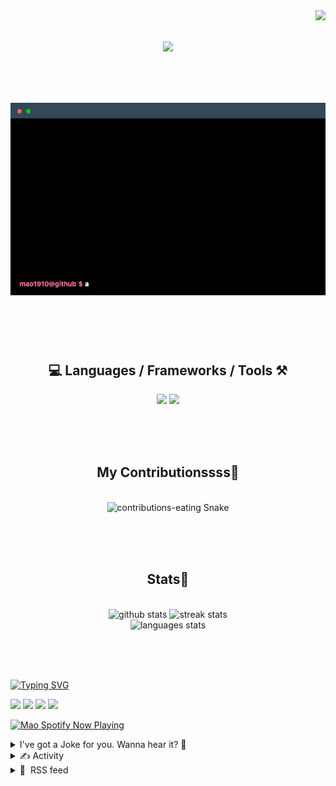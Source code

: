 <!-- VISITOR BADGE -->
<!-- https://github.com/hehuapei/visitor-badge -->

<img align="right" src="https://visitor-badge.laobi.icu/badge?page_id=mao1910.mao1910&left_color=%2379DAF9&right_color=%23FE6E96" />


<!-- TYPING SVG -->
<!-- https://github.com/DenverCoder1/readme-typing-svg -->

<h1 align="center">
    <img src="https://readme-typing-svg.herokuapp.com/?font=Righteous&size=35&center=true&vCenter=true&width=500&height=70&color=FE6E96&font=poppins&duration=5000&lines=Hi+There!+👋;+I'm+Mao!;" />
</h1>

<br/>

<!-- CODE/TERMINAL ABOUT ME -->
<h1 align="center">
<img src="./assets/terminal-5.gif" alt="Terminal" />
</h1>

<br/><br/><br/>


<!-- TECHNOLOGIES LOGOS -->
<!-- https://github.com/tandpfun/skill-icons -->

<h2 align="center">💻 Languages / Frameworks / Tools ⚒️</h2>
<div align="center">
    <img src="https://skillicons.dev/icons?i=javascript,typescript,angular,react,html,css,scss,bootstrap,cs,java,spring" />
    <img src="https://skillicons.dev/icons?i=flutter,firebase,supabase,mysql,git,github,gitlab,vscode,idea,maven,figma" />
</div>

<br/><br/><br/>


<!-- CONTRIBUTIONS SNAKE GAME -->
<!-- https://github.com/Platane/snk -->

<div align="center">
  <h2> My Contributionssss🐍 </h2>
  <br>
  <img alt="contributions-eating Snake" src="https://raw.githubusercontent.com/mao1910/mao1910/output/github-contribution-grid-snake.svg" />

  <!-- Four lines below suggested by Planate for Dark mode-->
  <picture>
  <source media="(prefers-color-scheme: dark)" srcset="github-snake-dark.svg" />
  <source media="(prefers-color-scheme: light)" srcset="github-snake.svg" />
  </picture>
  
  <br/><br/><br/>
</div>


<!-- GITHUB STATS -->
<!-- https://github.com/DenverCoder1/github-readme-streak-stats -->
<!-- https://github.com/anuraghazra/github-readme-stats -->
<!-- https://github-readme-stats-mao1910.vercel.app/ My own Vercel deployment-->

<h2 align="center"> Stats📝 </h2>
  <br>
<div align=center>
  <img width=429 src="https://github-readme-stats-mao1910.vercel.app/api?username=mao1910&count_private=true&show_icons=true&theme=dracula&rank_icon=github&hide=contribs&border_radius=10&border_color=79DAF9" alt="github stats"/>
  <img width=396 src="https://streak-stats.demolab.com/?user=mao1910&count_private=true&theme=dracula&currStreakNum=79DAF9&currStreakLabel=FE6E96&border_radius=10&border=79DAF9" alt="streak stats"/>
  <br/>
  <img src="https://github-readme-stats-mao1910.vercel.app/api/top-langs/?username=mao1910&layout=compact&theme=dracula&border_radius=10&size_weight=0.5&count_weight=0.5&border_color=79DAF9" alt="languages stats" />
</div>

<br/><br/><br/>


<!-- FOOTER -->
<!-- https://github.com/DenverCoder1/readme-typing-svg -->
<!-- https://readme-typing-svg.demolab.com/demo/ -->

<a href="https://git.io/typing-svg"><img src="https://readme-typing-svg.demolab.com?font=Poppins&pause=1000&color=FE6E96&width=535&lines=Thanks+for+dropping+by!;Feel+free+to+check+any+of+the+Socials+below+%F0%9F%91%87;Or+the+Joke+Of+The+Day+if+you're+down+for+a+giggle+%F0%9F%98%9D;Hope+to+see+you+again+%F0%9F%91%8A;Uh%3F+You're+still+here%3F;Well...+I'm+running+out+of+things+to+say...;Tell+you+what%2C+due+to+your+effort+and+perseverance%2C;I+shall+present+you+with+a+short+poem%3A;%22To+code%2C+or+not+to+code%2C+that+is+the+question%3A;Whether+'tis+nobler+in+the+IDE+to+debug;The+errors+and+issues+of+outrageous+software%2C;Or+to+take+up+the+keyboard+against+a+sea+of+bugs;And+by+coding%2C+end+them.%22;by+William+Shakespeare%2C+probably.+;Pretty+sure+that's+Hamlet's.;Alrighty%2C+this+has+been+fun.;But+I'll+restart+the+loop+now...+see+ya+soon!" alt="Typing SVG" /></a>


<!--  SOCIAL NETWORKS -->
<!-- https://github.com/alexandresanlim/Badges4-README.md-Profile -->

  <div> 
    <a href="https://www.linkedin.com/" target="_blank"><img src="https://img.shields.io/badge/-LinkedIn-%230077B5?style=for-the-badge&logo=linkedin&logoColor=white" target="_blank"></a> <!-- ADD LINKEDIN PROFILE -->
    <a href = "https://www.google.com"><img src="https://img.shields.io/badge/Portfolio-4285F4?style=for-the-badge&logo=Google-chrome&logoColor=white" target="_blank"></a> <!-- ADD PORTFOLIO WEBSITE -->
    <a href="https://discord.gg" target="_blank"><img src="https://img.shields.io/badge/Discord-7289DA?style=for-the-badge&logo=discord&logoColor=white" target="_blank"></a> <!-- ADD DISCORD -->
    <a href = "mao1910dev@gmail.com"><img src="https://img.shields.io/badge/Gmail-D14836?style=for-the-badge&logo=gmail&logoColor=white" target="_blank"></a>
  </div>


<!-- SPOTIFY PLAYING-->
<!-- https://github.com/novatorem/novatorem -->
<!-- https://spotify-now-playing-novatorem-git-main-mao1910.vercel.app/ My own Vercel deployment-->

[<img width=438px src="https://spotify-now-playing-git-main-mao1910.vercel.app//api/spotify/?border_color=FE6E96" alt="Mao Spotify Now Playing" />](https://open.spotify.com/user/31542et242zglhf42ydrtqgvuvde)


<!-- JOKE OF THE DAY -->
<!-- https://github.com/ABSphreak/readme-jokes -->
<!-- https://readme-jokes-git-master-mao1910.vercel.app/ My own Vercel deployment-->

<details>
<summary>I've got a Joke for you. Wanna hear it? 🙈</summary>

<br/>

 <tr>
 <td style="padding-top:4px"><img src = "https://readme-jokes-git-master-mao1910.vercel.app/api?&theme=dracula"></td>
 </tr>

</details>


<!-- ACTIVITY -->
<!-- https://github.com/jamesgeorge007/github-activity-readme -->


<details>
<summary>✍️ Activity</summary>

<br/>
<!-- START_SECTION:activity -->
<!--END_SECTION:activity-->

</details>


<!-- RSS FEED -->
<!-- https://github.com/gautamkrishnar/blog-post-workflow -->


<details>
<summary>📕 &nbsp;RSS feed</summary>

<br/>

<!-- BLOG-POST-LIST:START -->
 #### - [Dependency Injection for Games — Appendix: Injection Container](https://dev.to/filippoceffa/dependency-injection-for-games-appendix-injection-container-5ebd) 
 <details><summary>Article</summary> <p>In the main <a href="https://dev.to/filippoceffa/dependency-injection-for-games-4dhb">Dependency Injection for Games</a> article, we explained how <strong>Dependency Injection</strong> helps you organize your <strong>game</strong> or <strong>game engine</strong> architecture, but we did not address one inconvenient issue that affects it.</p>

<p>In large applications, Dependency Injection requires the user to write and maintain a lot of tedious and time-consuming <strong>boilerplate code</strong>.</p>

<p>The goal of this appendix is to demonstrate how this burden can be relieved by using a <strong>Dependency Injection Container</strong> library.</p>

<p>We will start by defining the problem, and providing a theoretical solution. Finally, we will show how a Container solves the problem in practice.</p>

<h2>
  
  
  Practical problem
</h2>

<p>When examining the <code>main()</code> function in our dummy game application, we see that Dependency Injection burdens the user with two tedious tasks:</p>

<ol>
<li><p>Construct systems in an appropriate order;</p></li>
<li><p>Manually pass dependencies to their dependent systems.<br>
</p></li>
</ol>

<div class="highlight js-code-highlight">
<pre class="highlight cpp"><code><span class="kt">int</span> <span class="nf">main</span><span class="p">()</span>
<span class="p">{</span>
    <span class="n">State</span> <span class="n">state</span><span class="p">{};</span>
    <span class="c1">// 1: User must construct Physics before Simulation</span>
    <span class="n">Physics</span> <span class="n">physics</span><span class="p">{};</span> 
    <span class="n">Simulation</span> <span class="n">simulation</span> <span class="p">{</span><span class="n">state</span><span class="p">,</span> <span class="n">physics</span><span class="p">};</span>
    <span class="n">OpenGL</span> <span class="n">openGL</span><span class="p">{};</span>
    <span class="n">Rendering</span> <span class="n">rendering</span><span class="p">{</span><span class="n">state</span><span class="p">,</span> <span class="n">openGL</span><span class="p">};</span>
    <span class="c1">// 2: User must manually pass simulation and rendering to Loop</span>
    <span class="n">Loop</span> <span class="n">loop</span><span class="p">{</span><span class="n">simulation</span><span class="p">,</span> <span class="n">rendering</span><span class="p">};</span> 
<span class="p">}</span>
</code></pre>

</div>



<p>This is a negligible problem in our simple example, but the cost to write and modify this boilerplate code grows significantly in an application with hundreds of systems. Is there a better way than to do this work by hand?</p>

<h2>
  
  
  Theoretical solution
</h2>

<p>From a theoretical point of view, our problem is very clear — we are working with a <strong>directed acyclic graph</strong>, where nodes represent systems, and edges represent dependencies:</p>

<p><a href="https://res.cloudinary.com/practicaldev/image/fetch/s--I8LgMMnd--/c_limit%2Cf_auto%2Cfl_progressive%2Cq_auto%2Cw_800/https://dev-to-uploads.s3.amazonaws.com/uploads/articles/mwxfhckqd6n5ey4k2d69.jpg" class="article-body-image-wrapper"><img src="https://res.cloudinary.com/practicaldev/image/fetch/s--I8LgMMnd--/c_limit%2Cf_auto%2Cfl_progressive%2Cq_auto%2Cw_800/https://dev-to-uploads.s3.amazonaws.com/uploads/articles/mwxfhckqd6n5ey4k2d69.jpg" alt="Image description" width="800" height="267"></a></p>

<p>This graph contains all the information to automate the two manual tasks:</p>

<ol>
<li><p>Systems construction order is determined by a depth-first traversal.</p></li>
<li><p>Passing dependencies only requires knowing the edges of the graph.</p></li>
</ol>

<p>How can we take advantage of this knowledge in our implementation?</p>

<h2>
  
  
  Dependency Injection Container
</h2>

<p>The <strong>Container</strong> is the software that implements our theoretical solution. Let’s take an overview at how it works:</p>

<ul>
<li><p>The user provides the list of services (the nodes) to the Container.</p></li>
<li><p>The Container infers the dependencies (the edges) by looking at the parameters of the system constructors.</p></li>
<li><p>The Container constructs and destructs systems in the correct order.</p></li>
<li><p>The Container passes dependencies to the dependent systems.</p></li>
</ul>

<p>What follows is a possible API for a <strong>Container library</strong>, written in <strong>C++</strong>. Please, be aware that the API refers to systems as “<strong>components</strong>”, a more common term in the context of Dependency Injection:<br>
</p>

<div class="highlight js-code-highlight">
<pre class="highlight cpp"><code><span class="kt">int</span> <span class="nf">main</span><span class="p">()</span>
<span class="p">{</span>
    <span class="c1">// We register components with the ComponentSet helper class.</span>
    <span class="c1">// No construction happens here, and systems can be added in any order.</span>
    <span class="n">ComponentSet</span> <span class="n">components</span><span class="p">;</span> 
    <span class="n">components</span><span class="p">.</span><span class="n">add</span><span class="o">&lt;</span><span class="n">Loop</span><span class="o">&gt;</span><span class="p">();</span>
    <span class="n">components</span><span class="p">.</span><span class="n">add</span><span class="o">&lt;</span><span class="n">Physics</span><span class="o">&gt;</span><span class="p">();</span>       
    <span class="n">components</span><span class="p">.</span><span class="n">add</span><span class="o">&lt;</span><span class="n">Rendering</span><span class="o">&gt;</span><span class="p">();</span>
    <span class="n">components</span><span class="p">.</span><span class="n">add</span><span class="o">&lt;</span><span class="n">Simulation</span><span class="o">&gt;</span><span class="p">();</span>
    <span class="n">components</span><span class="p">.</span><span class="n">add</span><span class="o">&lt;</span><span class="n">OpenGL</span><span class="o">&gt;</span><span class="p">();</span>
    <span class="n">components</span><span class="p">.</span><span class="n">add</span><span class="o">&lt;</span><span class="n">State</span><span class="o">&gt;</span><span class="p">();</span>

    <span class="c1">// Systems are constructed in correct order in Container constructor</span>
    <span class="n">Container</span> <span class="n">container</span><span class="p">{</span><span class="n">components</span><span class="p">};</span> 

<span class="p">}</span> <span class="c1">// Systems are destructed in reverse order in Container destructor</span>
</code></pre>

</div>



<p>The Container can also support <a href="https://dev.to/filippoceffa/dependency-injection-for-games-appendix-dependency-inversion-3coc"><strong>Dependency Inversion</strong></a>, we only need to specify which system implements an interface:<br>
</p>

<div class="highlight js-code-highlight">
<pre class="highlight cpp"><code><span class="c1">// Rendering depends on IGraphics</span>
<span class="n">components</span><span class="p">.</span><span class="n">add</span><span class="o">&lt;</span><span class="n">Rendering</span><span class="o">&gt;</span><span class="p">();</span> 

<span class="c1">// OpenGL implements IGraphics</span>
<span class="n">components</span><span class="p">.</span><span class="n">add</span><span class="o">&lt;</span><span class="n">OpenGL</span><span class="o">&gt;</span><span class="p">().</span><span class="n">implements</span><span class="o">&lt;</span><span class="n">IGraphics</span><span class="o">&gt;</span><span class="p">();</span> 
</code></pre>

</div>



<p>Integrating a Container in your application is <strong>non-invasive</strong>— the only file that depends on the Container is <code>main.cpp</code>.</p>

<h2>
  
  
  Conclusions
</h2>

<p>A Container is a great tool to reduce Dependency Injection boilerplate code. However, there are some drawbacks:</p>

<ul>
<li><p>It is an additional dependency to maintain in your project.</p></li>
<li><p>An invalid graph is detected at runtime instead of compile time.</p></li>
</ul>

<p>In the end, whether to use a Container or not is up to you — it is perfectly possible to adopt Dependency Injection without using one.</p>

<p>You will need to evaluate how much time you waste writing and modifying boilerplate code, and decide if using a Container is worth the tradeoff.</p>

<h2>
  
  
  Next steps
</h2>

<ul>
<li><p>If you wish to check out the <strong>implementation</strong> of the dummy game application using a Container, or are curious about the theory and implementation of a <strong>C++ Container library</strong>, please refer to the accompanying <a href="https://github.com/Ceffa93/dependency_injection_for_games"><strong>GitHub repository</strong></a>.</p></li>
<li><p>If you haven’t yet, read the appendix on <a href="https://dev.to/filippoceffa/dependency-injection-for-games-appendix-dependency-inversion-3coc"><strong>Dependency Inversion</strong></a>.</p></li>
</ul>

 </details> 
 <hr /> 

 #### - [Dependency Injection for Games — Appendix: Dependency Inversion](https://dev.to/filippoceffa/dependency-injection-for-games-appendix-dependency-inversion-3coc) 
 <details><summary>Article</summary> <p>In the main <a href="https://dev.to/filippoceffa/dependency-injection-for-games-4dhb">Dependency Injection for Games</a> article, we used a dummy game application as an example to explain how <strong>Dependency Injection</strong> can help you organize your <strong>game</strong> or <strong>game engine</strong> architecture.</p>

<p>For the sake of simplicity, the example intentionally omitted a technique commonly adopted in real-world applications: <strong>Dependency Inversion</strong>.</p>

<p>The goal of this appendix is to expand our problem to include Dependency Inversion, and prove that Dependency Injection remains the ideal solution.</p>

<p>We will start by introducing Dependency Inversion through a <strong>practical example</strong>, by modifying our dummy game application to make use of it.</p>

<h2>
  
  
  Problem (re)definition
</h2>

<p>First, let’s recap the dependency graph of our dummy game application:</p>

<p><a href="https://res.cloudinary.com/practicaldev/image/fetch/s--7uE5jjZD--/c_limit%2Cf_auto%2Cfl_progressive%2Cq_auto%2Cw_800/https://dev-to-uploads.s3.amazonaws.com/uploads/articles/zht9t50o6clxldhvhq1u.jpg" class="article-body-image-wrapper"><img src="https://res.cloudinary.com/practicaldev/image/fetch/s--7uE5jjZD--/c_limit%2Cf_auto%2Cfl_progressive%2Cq_auto%2Cw_800/https://dev-to-uploads.s3.amazonaws.com/uploads/articles/zht9t50o6clxldhvhq1u.jpg" alt="Image description" width="800" height="267"></a></p>

<p>Rendering uses the <code>OpenGL</code> graphics API, but as the requirements of our project grow, we may want <code>Rendering</code> to work with multiple graphics APIs. The following scenarios are common:</p>

<ul>
<li><p>We wish <code>Rendering</code> to support both <code>Vulkan</code> and <code>OpenGL</code>, and select the appropriate API at runtime, based on a command-line argument.</p></li>
<li><p>We wish to test <code>Rendering</code> using a <code>Mock</code> graphics API, in order to make test results independent of graphics API details.</p></li>
</ul>

<p>We can provide this flexibility by making <code>Rendering</code> depend on the <code>IGraphics</code> interface, and make <code>OpenGL</code>, <code>Vulkan</code> and <code>Mock</code> implement it:</p>

<p><a href="https://res.cloudinary.com/practicaldev/image/fetch/s--S8LLL0n8--/c_limit%2Cf_auto%2Cfl_progressive%2Cq_auto%2Cw_800/https://dev-to-uploads.s3.amazonaws.com/uploads/articles/w106jnfrfzsx118hbguh.jpg" class="article-body-image-wrapper"><img src="https://res.cloudinary.com/practicaldev/image/fetch/s--S8LLL0n8--/c_limit%2Cf_auto%2Cfl_progressive%2Cq_auto%2Cw_800/https://dev-to-uploads.s3.amazonaws.com/uploads/articles/w106jnfrfzsx118hbguh.jpg" alt="Image description" width="800" height="267"></a></p>

<p>This solution follows the <strong>Dependency Inversion</strong> principle, which states that systems should depend on interfaces instead of implementations:</p>

<p><a href="https://res.cloudinary.com/practicaldev/image/fetch/s--Rdf1NuHC--/c_limit%2Cf_auto%2Cfl_progressive%2Cq_auto%2Cw_800/https://dev-to-uploads.s3.amazonaws.com/uploads/articles/r22oq2o1jkbw28u6b19p.jpg" class="article-body-image-wrapper"><img src="https://res.cloudinary.com/practicaldev/image/fetch/s--Rdf1NuHC--/c_limit%2Cf_auto%2Cfl_progressive%2Cq_auto%2Cw_800/https://dev-to-uploads.s3.amazonaws.com/uploads/articles/r22oq2o1jkbw28u6b19p.jpg" alt="Image description" width="800" height="267"></a></p>

<p>The introduction of Dependency Inversion slightly changes the nature of our problem — we are not dealing anymore with a dependency graph of systems, but with a <strong>dependency graph of systems and interfaces</strong>.</p>

<p>In the next section we will see how Dependency Injection comfortably supports these new requirements, and remains the ideal solution to organize your game architecture.</p>

<h2>
  
  
  Problem solution
</h2>

<p>Dependency Inversion shields a system from the implementation details of its dependencies, including their <strong>constructors</strong>.</p>

<p>Consequently, when adopting Dependency Inversion, a system cannot be responsible for creating its own dependencies. They must be created somewhere else, and shared with the system through their interface.</p>

<p>An application that adopts <strong>Dependency Injection</strong> creates all systems in <code>main()</code>, and forwards them to their dependent systems. This provides the perfect framework to support Dependency Inversion:<br>
</p>

<div class="highlight js-code-highlight">
<pre class="highlight cpp"><code><span class="kt">int</span> <span class="nf">main</span><span class="p">()</span>
<span class="p">{</span>
    <span class="n">OpenGL</span> <span class="n">openGL</span><span class="p">{};</span>             <span class="c1">// dependency created outside system</span>
    <span class="n">Rendering</span> <span class="n">rendering</span><span class="p">{</span><span class="n">openGL</span><span class="p">};</span> <span class="c1">// dependency passed to system</span>
<span class="p">}</span>
</code></pre>

</div>



<p>The only step necessary to adopt Dependency Inversion is to change a system’s dependency from a concrete implementation to an interface:<br>
</p>

<div class="highlight js-code-highlight">
<pre class="highlight cpp"><code><span class="k">class</span> <span class="nc">OpenGL</span> <span class="o">:</span> <span class="n">IGraphics</span> <span class="p">{...};</span>

<span class="n">Rendering</span><span class="o">::</span><span class="n">Rendering</span><span class="p">(</span><span class="n">OpenGL</span><span class="o">&amp;</span><span class="p">){}</span>    <span class="c1">// Injection, but not Inversion</span>
<span class="n">Rendering</span><span class="o">::</span><span class="n">Rendering</span><span class="p">(</span><span class="n">IGraphics</span><span class="o">&amp;</span><span class="p">){}</span> <span class="c1">// Injection and Inversion</span>
</code></pre>

</div>



<h2>
  
  
  Conclusions
</h2>

<p>Dependency Injection can effortlessly support Dependency Inversion.</p>

<p>Dependency Inversion is a powerful tool in your toolbox — it has <strong>benefits</strong> in modularity and testability, and it has <strong>drawbacks</strong> in complexity and performance. Like every tool, it should be used when appropriate.</p>

<p>Dependency Injection grants you full control in deciding if and where to adopt Dependency Inversion, allowing you to design your game or game engine architecture in complete flexibility.</p>

<h2>
  
  
  Next steps
</h2>

<ul>
<li><p>Check out the accompanying <a href="https://github.com/Ceffa93/dependency_injection_for_games"><strong>GitHub repository</strong></a>, which contains an <strong>implementation</strong> of the dummy game application.</p></li>
<li><p>If you haven’t yet, read the appendix on <a href="https://dev.to/filippoceffa/dependency-injection-for-games-appendix-injection-container-5ebd"><strong>Injection Container</strong></a>.</p></li>
</ul>

 </details> 
 <hr /> 

 #### - [Dependency Injection for Games](https://dev.to/filippoceffa/dependency-injection-for-games-4dhb) 
 <details><summary>Article</summary> <p>Whether you are a <strong>game programmer</strong> or a <strong>game engine developer</strong>, a well-organized architecture is crucial to keep your project maintainable, readable, and safe— especially if you work with a team on a large codebase.</p>

<p>This article aims to present the concept of <strong>Dependency Injection</strong>, and to show how it can help you to easily structure your <strong>game architecture</strong> in a robust and flexible way, without any performance overhead.</p>

<p>Using a dummy game application as a <strong>practical example</strong>, we will start by defining the problem we intend to solve. We will try different strategies, and demonstrate how Dependency Injection emerges as the ideal solution.</p>

<p>We will use <strong>C++</strong>, the go-to language for high-performance applications, but the ideas discussed are universal, and applicable in other languages.</p>

<p>The code presented in this article is available on <a href="https://github.com/Ceffa93/dependency_injection_for_games"><strong>GitHub</strong></a>.</p>

<h2>
  
  
  Problem Definition
</h2>

<p>Games are complex applications, consisting of multiple unique systems, such as Rendering or Physics. In a typical game application, systems are initialized on startup, they interact with each other for the lifetime of the application, and are destroyed when the application terminates.</p>

<p>Some systems are specific to the game being developed, while others are more general, and are typically wrapped into a <strong>game engine</strong>:</p>

<p><a href="https://res.cloudinary.com/practicaldev/image/fetch/s--1liPNz6N--/c_limit%2Cf_auto%2Cfl_progressive%2Cq_auto%2Cw_800/https://dev-to-uploads.s3.amazonaws.com/uploads/articles/69oeromapt1g1yj72j9a.jpg" class="article-body-image-wrapper"><img src="https://res.cloudinary.com/practicaldev/image/fetch/s--1liPNz6N--/c_limit%2Cf_auto%2Cfl_progressive%2Cq_auto%2Cw_800/https://dev-to-uploads.s3.amazonaws.com/uploads/articles/69oeromapt1g1yj72j9a.jpg" alt="Image description" width="800" height="171"></a></p>

<p>In our discussion we will not consider this separation, and refer to any system in the application as a <strong>game system</strong>.</p>

<p>Let’s now introduce the example that will accompany us for the rest of this article — a dummy 2D game application where two red circles bounce around the screen. Our game consists of just a handful of systems:</p>

<p><a href="https://res.cloudinary.com/practicaldev/image/fetch/s--m954nEyH--/c_limit%2Cf_auto%2Cfl_progressive%2Cq_auto%2Cw_800/https://dev-to-uploads.s3.amazonaws.com/uploads/articles/fjc5gds55wsdo6q55dpt.jpg" class="article-body-image-wrapper"><img src="https://res.cloudinary.com/practicaldev/image/fetch/s--m954nEyH--/c_limit%2Cf_auto%2Cfl_progressive%2Cq_auto%2Cw_800/https://dev-to-uploads.s3.amazonaws.com/uploads/articles/fjc5gds55wsdo6q55dpt.jpg" alt="Image description" width="800" height="76"></a></p>

<ul>
<li><p><code>State</code> holds the state of the game: the circle positions and velocities.</p></li>
<li><p><code>Simulation</code> moves circles in the <code>update()</code> method, modifying <code>State</code>.</p></li>
<li><p><code>Physics</code> is used by <code>Simulation</code> in <code>update()</code> to resolve circle collisions.</p></li>
<li><p><code>Rendering</code> reads <code>State</code>, and draws circles on screen with <code>render()</code>.</p></li>
<li><p><code>OpenGL</code> wraps the OpenGL API, required by <code>Rendering</code> to <code>render()</code>.</p></li>
<li><p><code>Loop</code> runs the game loop, which calls <code>update()</code> and then <code>render()</code>.</p></li>
</ul>

<p>Let’s identify the <strong>dependencies</strong> between our systems:</p>

<p><a href="https://res.cloudinary.com/practicaldev/image/fetch/s--m8oyXBAt--/c_limit%2Cf_auto%2Cfl_progressive%2Cq_auto%2Cw_800/https://dev-to-uploads.s3.amazonaws.com/uploads/articles/3rgilpclp6cfjzvluzl6.jpg" class="article-body-image-wrapper"><img src="https://res.cloudinary.com/practicaldev/image/fetch/s--m8oyXBAt--/c_limit%2Cf_auto%2Cfl_progressive%2Cq_auto%2Cw_800/https://dev-to-uploads.s3.amazonaws.com/uploads/articles/3rgilpclp6cfjzvluzl6.jpg" alt="Image description" width="800" height="267"></a></p>

<p>The design of our application is nicely represented by a graph, where nodes represent systems, and edges represent dependencies. In particular, this is a <strong>directed acyclic graph</strong>, where there is no circular dependency.</p>

<p>Now that we have a solid theoretical understanding of how to organize our architecture, it is time to introduce the concrete problem at the core of this article: <strong>how do we turn this theory into practice?</strong></p>

<p>We wish to find a way to <strong>accurately</strong> express our theoretical architecture in code, with a focus on <strong>clarity</strong>, <strong>safety</strong>, <strong>modularity</strong> and <strong>performance</strong>.</p>

<p>Instead of trying to derive our solution from these high-level goals, in the next section we will proceed bottom-up, and <strong>dive into implementation</strong>. As we try different strategies, we will get a practical understanding of what problems we wish to avoid, and we will define rules that we wish to follow.</p>

<p>Eventually, we will converge on an ideal solution: <strong>Dependency Injection</strong>.</p>




<blockquote>
<p>Further reading:<br>
For simplicity, we ignore the situation where systems implement and depend on interfaces, quite common in real game applications. If you are interested to know more, refer to the appendix on <a href="https://dev.to/filippoceffa/dependency-injection-for-games-appendix-dependency-inversion-3coc"><strong>Dependency Inversion</strong></a> after finishing this article.</p>
</blockquote>

<h2>
  
  
  Problem Solution
</h2>

<h3>
  
  
  Attempt 1: Systems are global variables
</h3>

<p>Based on the problem definition, we know that game systems must be unique, created at startup, and destroyed at shutdown. These requirements are satisfied by creating a global variable for each system:<br>
</p>

<div class="highlight js-code-highlight">
<pre class="highlight cpp"><code><span class="c1">// State.h</span>
<span class="k">class</span> <span class="nc">State</span><span class="p">{...};</span>     <span class="c1">// class definition</span>
<span class="k">extern</span> <span class="n">State</span> <span class="n">g_state</span><span class="p">;</span> <span class="c1">// global variable declaration</span>

<span class="c1">// State.cpp</span>
<span class="n">State</span> <span class="n">g_state</span><span class="p">{};</span>      <span class="c1">// global variable definition</span>
</code></pre>

</div>



<p>Systems access dependencies directly from global state:<br>
</p>

<div class="highlight js-code-highlight">
<pre class="highlight cpp"><code><span class="cp">#include</span> <span class="cpf">&lt;State.h&gt;</span><span class="cp">
</span><span class="n">Simulation</span><span class="o">::</span><span class="n">Simulation</span><span class="p">()</span>
<span class="p">{</span>
    <span class="n">g_state</span><span class="p">.</span><span class="n">read</span><span class="p">();</span>
<span class="p">}</span>
</code></pre>

</div>



<p>One problem with global variables is that we do not control their construction order. If <code>g_simulation</code> happens to be constructed before <code>g_state</code>, the above code causes an uninitialized memory access.</p>

<p>We wish to have a way to guarantee that <code>g_simulation</code> is constructed after <code>g_state</code>. And, to avoid the same issue in the destructor, we also wish to guarantee that <code>g_simulation</code> is destroyed before <code>g_state</code>.</p>

<p>Let’s formalize our wish in a rule:</p>

<blockquote>
<p>Rule 1: Systems must be created after / destroyed before dependencies.</p>
</blockquote>

<p>Another problem with global variables is that their access is not limited to constructors — they can be accessed from anywhere:<br>
</p>

<div class="highlight js-code-highlight">
<pre class="highlight cpp"><code><span class="kt">void</span> <span class="n">Simulation</span><span class="o">::</span><span class="n">update</span><span class="p">()</span> 
<span class="p">{</span> 
    <span class="n">g_state</span><span class="p">.</span><span class="n">write</span><span class="p">();</span>
<span class="p">}</span>
</code></pre>

</div>



<p>This freedom has a side effect — it becomes difficult to understand the dependencies of a system, because they are not listed in a single place.</p>

<p>Unclear dependencies make it hard to understand the architecture, to refactor, and to make changes. Let’s define a rule to prevent this situation:</p>

<blockquote>
<p>Rule 2: Dependencies must be explicit.</p>
</blockquote>

<p>The final issue with global variables is the potential to easily introduce <strong>circular dependencies</strong> between systems:<br>
</p>

<div class="highlight js-code-highlight">
<pre class="highlight cpp"><code><span class="kt">void</span> <span class="n">Physics</span><span class="o">::</span><span class="n">foo</span><span class="p">()</span> 
<span class="p">{</span>
    <span class="n">g_rendering</span><span class="p">.</span><span class="n">bar</span><span class="p">();</span>
<span class="p">}</span>

<span class="kt">void</span> <span class="n">Rendering</span><span class="o">::</span><span class="n">foo</span><span class="p">()</span>
<span class="p">{</span>
    <span class="n">g_physics</span><span class="p">.</span><span class="n">bar</span><span class="p">();</span>
<span class="p">}</span>
</code></pre>

</div>



<p>To ensure that our codebase remains <strong>modular</strong> and <strong>maintainable</strong>, we wish to forbid circular dependencies altogether:</p>

<blockquote>
<p>Rule 3: Introducing circular dependencies must be prevented.</p>
</blockquote>

<h3>
  
  
  Attempt 2: Systems own dependencies
</h3>

<p>Let’s make systems responsible for managing their own dependencies. <br>
The dependencies are member variables, created in the constructor:<br>
</p>

<div class="highlight js-code-highlight">
<pre class="highlight cpp"><code> <span class="n">Loop</span><span class="o">::</span><span class="n">Loop</span><span class="p">()</span>
 <span class="o">:</span> <span class="n">m_simulation</span><span class="p">{}</span> <span class="c1">// dependency created here</span>
 <span class="p">,</span> <span class="n">m_rendering</span><span class="p">{}</span>
 <span class="p">{}</span>

<span class="n">Loop</span><span class="o">::~</span><span class="n">Loop</span><span class="p">(){}</span> <span class="c1">// dependency destroyed here</span>
</code></pre>

</div>



<p>Using constructor recursion, a system creates its entire dependency subgraph. Consequently, constructing the root system <code>Loop</code> triggers the creation of every system.</p>

<p>We construct our application by creating <code>Loop</code> on the stack of <code>main()</code>:<br>
</p>

<div class="highlight js-code-highlight">
<pre class="highlight cpp"><code> <span class="kt">int</span> <span class="nf">main</span><span class="p">()</span>
 <span class="p">{</span>
     <span class="n">Loop</span> <span class="n">loop</span><span class="p">{};</span> <span class="c1">// recursively construct every system</span>
 <span class="p">}</span>
</code></pre>

</div>



<p>A problem arises when multiple systems, like <code>Simulation</code> and <code>Rendering</code>, depend on the same system, such as <code>State</code>. Both <code>Simulation</code> and <code>Rendering</code> create separate copies of <code>State</code>, but systems must be <strong>unique</strong>.</p>

<p>To resolve this, we can create <code>State</code> within <code>Loop</code>, the parent system of <code>Simulation</code> and <code>Rendering</code>, and have <code>Loop</code> share <code>State</code> with their constructors by reference:<br>
</p>

<div class="highlight js-code-highlight">
<pre class="highlight cpp"><code> <span class="n">Loop</span><span class="o">::</span><span class="n">Loop</span><span class="p">()</span>
 <span class="o">:</span> <span class="n">m_state</span><span class="p">{}</span> <span class="c1">// create here</span>
 <span class="p">,</span> <span class="n">m_simulation</span><span class="p">{</span><span class="n">m_state</span><span class="p">}</span> <span class="c1">// share reference</span>
 <span class="p">,</span> <span class="n">m_rendering</span><span class="p">{</span><span class="n">m_state</span><span class="p">}</span> <span class="c1">// share reference</span>
 <span class="p">{}</span>
</code></pre>

</div>



<p>This solution patches the problem, but it introduces an extra dependency. We have failed to exactly map our theoretical architecture into code:</p>

<p><a href="https://res.cloudinary.com/practicaldev/image/fetch/s--2LE8KrMT--/c_limit%2Cf_auto%2Cfl_progressive%2Cq_auto%2Cw_800/https://dev-to-uploads.s3.amazonaws.com/uploads/articles/kf1c5vj2yv30lr697we5.jpg" class="article-body-image-wrapper"><img src="https://res.cloudinary.com/practicaldev/image/fetch/s--2LE8KrMT--/c_limit%2Cf_auto%2Cfl_progressive%2Cq_auto%2Cw_800/https://dev-to-uploads.s3.amazonaws.com/uploads/articles/kf1c5vj2yv30lr697we5.jpg" alt="Image description" width="800" height="267"></a></p>

<p>There is a fundamental problem with this approach that prevents us from converging on an ideal solution. In order to understand it, we should take a step back, and start thinking in terms of <strong>responsibilities.</strong></p>

<p>Systems are burdened with <strong>two</strong> responsibilities:</p>

<ol>
<li><p><strong>Functionality:</strong> executing the logic that defines system behavior.</p></li>
<li><p><strong>Structure</strong>: creating, destroying, organizing, passing dependencies.</p></li>
</ol>

<p>The dependency graph should only reflect dependencies that occur due to <strong>functionality</strong>, such as <code>Simulation</code> depending on <code>Physics</code> for collision resolution. However, the need for organizing the application <strong>structure</strong> introduces additional dependencies, such as <code>Loop</code> depending on <code>State</code>.</p>

<p>To resolve this problem, we wish to follow the <strong>single responsibility principle</strong>, and give systems a single responsibility: <strong>functionality</strong>.</p>

<blockquote>
<p>Rule 4: Systems must not be responsible to structure the application.</p>
</blockquote>

<h3>
  
  
  Successful attempt: Systems receive dependencies
</h3>

<p>In this final attempt, the responsibility for structuring the application is moved to <code>main()</code>, where every system is created in the correct order, and passed as dependency to other systems:<br>
</p>

<div class="highlight js-code-highlight">
<pre class="highlight cpp"><code> <span class="kt">int</span> <span class="nf">main</span><span class="p">()</span>
 <span class="p">{</span>
     <span class="n">State</span> <span class="n">state</span><span class="p">{};</span>
     <span class="n">Physics</span> <span class="n">physics</span><span class="p">{};</span>
     <span class="n">Simulation</span> <span class="n">simulation</span> <span class="p">{</span><span class="n">state</span><span class="p">,</span> <span class="n">physics</span><span class="p">};</span>
     <span class="n">OpenGL</span> <span class="n">openGL</span><span class="p">{};</span>
     <span class="n">Rendering</span> <span class="n">rendering</span><span class="p">{</span><span class="n">state</span><span class="p">,</span> <span class="n">openGL</span><span class="p">};</span>
     <span class="n">Loop</span> <span class="n">loop</span><span class="p">{</span><span class="n">simulation</span><span class="p">,</span> <span class="n">rendering</span><span class="p">};</span>  
 <span class="p">}</span> <span class="c1">// out of scope: system destructed in reverse order</span>
</code></pre>

</div>



<p>Systems are no longer responsible for structuring the application. They receive their dependencies through the <strong>constructor</strong>:<br>
</p>

<div class="highlight js-code-highlight">
<pre class="highlight cpp"><code> <span class="n">Loop</span><span class="o">::</span><span class="n">Loop</span><span class="p">(</span><span class="n">Simulation</span><span class="o">&amp;</span> <span class="n">simulationRef</span><span class="p">,</span> <span class="n">Rendering</span><span class="o">&amp;</span> <span class="n">renderingRef</span><span class="p">)</span>
 <span class="p">,</span> <span class="n">m_simulationRef</span><span class="p">{</span><span class="n">simulationRef</span><span class="p">}</span>
 <span class="p">,</span> <span class="n">m_renderingRef</span><span class="p">{</span><span class="n">renderingRef</span><span class="p">}</span>
 <span class="p">{}</span>
</code></pre>

</div>



<p>This approach follows all our rules:</p>

<blockquote>
<p>Rule 1: Systems must be created after / destroyed before dependencies.</p>
</blockquote>

<p>✅ System is outlived by its dependency, as it is created later on the stack.</p>

<blockquote>
<p>Rule 2: Dependencies must be explicit.</p>
</blockquote>

<p>✅ The signature of the system constructor lists all dependencies.</p>

<blockquote>
<p>Rule 3: Introducing circular dependencies must be prevented.</p>
</blockquote>

<p>✅ It is impossible to order system creation to cause a cycle.</p>

<blockquote>
<p>Rule 4: Systems must not be responsible to structure the application.</p>
</blockquote>

<p>✅ Application structure is entirely determined in main().</p>

<p>Success!</p>

<p>We converged on a solution that precisely implements our theoretical architecture, while being simple, safe, modular and efficient.</p>

<p>As promised, this ideal solution is none other than an implementation of <strong>Dependency Injection</strong>.</p>

<blockquote>
<p>Dependency Injection is a programming technique in which an object [..] receives other objects [..] that it depends on.<br>
(Wikipedia)</p>
</blockquote>




<blockquote>
<p>Further reading:<br>
In applications with a large number of systems, the cost to write and modify the code in <code>main()</code> is significant. If you wish to learn of an automated solution to reduce the boilerplate code, refer to the appendix on <a href="https://dev.to/filippoceffa/dependency-injection-for-games-appendix-injection-container-5ebd"><strong>Injection Container</strong></a>.</p>
</blockquote>

<h2>
  
  
  Conclusions
</h2>

<p>I hope this article was able to make you excited about Dependency Injection, and its application in game development.</p>

<p>By adopting Dependency Injection, you will quickly realize how radically it improves your everyday game development experience:</p>

<ul>
<li><p>You will easily understand, reason and discuss your architecture.</p></li>
<li><p>You will quickly refactor and make changes with peace of mind.</p></li>
<li><p>You will never worry about accessing uninitialized dependencies.</p></li>
</ul>

<p>I suggest that you try adopting Dependency Injection in your own project, and I believe you will not be able to look back!</p>

<h2>
  
  
  Next steps
</h2>

<ul>
<li><p>Check out the accompanying <a href="https://github.com/Ceffa93/dependency_injection_for_games"><strong>GitHub repository</strong></a>, which contains an <strong>implementation</strong> of the dummy game application.</p></li>
<li><p>Read the appendices on <a href="https://dev.to/filippoceffa/dependency-injection-for-games-appendix-dependency-inversion-3coc"><strong>Dependency Inversion</strong></a> and <a href="https://dev.to/filippoceffa/dependency-injection-for-games-appendix-injection-container-5ebd"><strong>Injection Container</strong></a>.</p></li>
<li><p>If you have any questions, or wish to share your thoughts, please feel free to leave a <strong>comment</strong>, or to contact me on <a href="https://www.linkedin.com/in/filippoceffa/"><strong>LinkedIn</strong></a>.</p></li>
</ul>

 </details> 
 <hr /> 

 #### - [The Flow Blockchain Hackaton Season 2](https://dev.to/glazer/the-flow-blockchain-hackaton-season-2-j5m) 
 <details><summary>Article</summary> <h2>
  
  
  Intro
</h2>

<p>My second hackathon was on the Flow chain. You might ask why I specifically chose Flow and not any other hackathon? The answer is quite simple. I was part of the community from the very beginning; during the ICO, when I first heard about the project and invested in Flow at 60 cents per coin. It was a good deal, especially when Flow's cost rose up to $40 per coin. At that time, all the coins were locked, making it impossible for ICO investors to sell any. I was only able to sell them at $17, which, in my opinion, was great. Since then, I've actively followed the community. I wanted to participate in hackathon season 1 but was busy with several other projects. So, when I heard about the upcoming hackathon season 2, I was very excited to participate in it with my charity idea that I had for a long time in my mind.</p>

<p>Before diving any deeper, you can try project yourself by visiting <a href="https://prayforua.com">https://prayforua.com</a> or you might also want to see the use case on YouTube:</p>

<p><iframe width="710" height="399" src="https://www.youtube.com/embed/Zk6X8abE_BU">
</iframe>
</p>

<h2>
  
  
  Flow: Cadence, FCL Official Guide
</h2>

<p>Since it was my first time working with the Flow ecosystem, I decided to use the official guide to learn Cadence and <a href="https://developers.flow.com/tooling/fcl-js/api">FCL - Flow Client Library</a>, which we will talk about later.</p>

<p>The official guide helped me understand Cadence better, guiding me through the most common use cases. Although very useful, I found it a bit verbose, with many articles written so that readers could jump in at any point. This led to repetition and made it seem clunky. Other than that, it took me around 6-8 hours to finish, leading to a basic understanding of the language principles and architecture of blockchain projects using the Flow ecosystem. Both Cadence and FCL were developed by DapperLabs, providing a consistent developer experience. Their API also seemed mature to me, even tho It's a new language and API might change in the future, covering almost everything a developer might need, it might ever work for an enterprise-sized project.<br>
My project was smaller, but it still required a lot of smart contracts, I'll describe that in Architecture section.</p>
<h3>
  
  
  Cadence Compared to Other Languages
</h3>

<p>For those who don't know, <a href="https://developers.flow.com/cadence/language">Cadence</a> is a new programming language for smart contracts written by Dapper Labs.</p>

<p>I was very curious to try Cadence, having heard about this language a some time ago, with its resource-oriented nature akin to Rust. Compares it with the well-established Solidity that I've used.</p>
<h4>
  
  
  Resource-Oriented Nature
</h4>

<p>One of the standout features of Cadence is its resource-oriented nature, drawing parallels with the programming language Rust. Rust gained prominence for its efficient resource allocation mechanism, centered around borrowing and lending. Similarly, Cadence employs a similar principle: resources can exist in only one location at a time. This fundamental concept guarantees resource safety, particularly for tokens and other critical resources within the smart contract ecosystem. This design choice not only enhances security but also contributes to the predictability and reliability of smart contracts.</p>
<h4>
  
  
  Enhanced Security
</h4>

<p>Cadence's resource-oriented approach inherently addresses some of the security concerns that plagued Solidity-based contracts. By preventing resource duplication and enforcing strict ownership rules, Cadence minimizes the potential for vulnerabilities such as reentrancy attacks and unauthorized token transfers. This focus on security aligns with Dapper Labs vision of providing a robust platform for building decentralized applications without compromising on safety. On the other hand Solidity's design allowed for pitfalls such as reentrancy attacks, which posed a significant security threat.</p>
<h2>
  
  
  My Hackathon Project
</h2>

<p><strong>Let's briefly examine the app architecture and the main concept of my hackathon project.</strong></p>

<p><a href="https://camo.githubusercontent.com/ee5dfcc51e41f4756d367910c69dc4d864d7f606e6d1a2504dec70d093d9da44/68747470733a2f2f646576666f6c696f2d70726f642e73332e61702d736f7574682d312e616d617a6f6e6177732e636f6d2f6861636b6174686f6e732f36333330363535303031393334323730393130333364326366633236323165362f70726f6a656374732f31333234326363343163656234323330386161306536616236666362316138342f39363133333065632d303435332d343132312d623131352d3932343236646164373764372e706e67" class="article-body-image-wrapper"><img src="https://camo.githubusercontent.com/ee5dfcc51e41f4756d367910c69dc4d864d7f606e6d1a2504dec70d093d9da44/68747470733a2f2f646576666f6c696f2d70726f642e73332e61702d736f7574682d312e616d617a6f6e6177732e636f6d2f6861636b6174686f6e732f36333330363535303031393334323730393130333364326366633236323165362f70726f6a656374732f31333234326363343163656234323330386161306536616236666362316138342f39363133333065632d303435332d343132312d623131352d3932343236646164373764372e706e67" alt="project pitch" width="1848" height="822"></a></p>
<h3>
  
  
  Tooling
</h3>

<p>For my own projects, Svelte is a no-brainer, so:</p>

<ul>
<li>
<strong>pnmp</strong> for speed.</li>
<li>
<strong>Svelte</strong> as js framework.</li>
<li>
<strong>SvelteKit</strong> as an application framework.
(For those unfamiliar with SvelteKit, you might think of it as similar to Next.js)</li>
<li>
<strong>TailwindCSS/DaisyUI</strong> - For quick prototyping.
(TailwindCSS for styles and the Tailwind library of mixed styles DaisyUI for even more styles on top of tailwind shugar for basic components like buttons, ranges, etc.)
</li>
</ul>
<div class="highlight js-code-highlight">
<pre class="highlight json"><code><span class="err">//package.json</span><span class="w">
</span><span class="p">{</span><span class="w">
  </span><span class="err">...</span><span class="p">,</span><span class="w">
  </span><span class="nl">"devDependencies"</span><span class="p">:</span><span class="w"> </span><span class="p">{</span><span class="w">
    </span><span class="nl">"@sveltejs/adapter-vercel"</span><span class="p">:</span><span class="w"> </span><span class="s2">"^3.0.2"</span><span class="p">,</span><span class="w">
    </span><span class="nl">"@sveltejs/kit"</span><span class="p">:</span><span class="w"> </span><span class="s2">"^1.22.1"</span><span class="p">,</span><span class="w">
    </span><span class="nl">"autoprefixer"</span><span class="p">:</span><span class="w"> </span><span class="s2">"^10.4.14"</span><span class="p">,</span><span class="w">
    </span><span class="nl">"daisyui"</span><span class="p">:</span><span class="w"> </span><span class="s2">"^3.1.11"</span><span class="p">,</span><span class="w">
    </span><span class="nl">"eslint"</span><span class="p">:</span><span class="w"> </span><span class="s2">"^8.44.0"</span><span class="p">,</span><span class="w">
    </span><span class="nl">"eslint-config-prettier"</span><span class="p">:</span><span class="w"> </span><span class="s2">"^8.8.0"</span><span class="p">,</span><span class="w">
    </span><span class="nl">"eslint-plugin-svelte"</span><span class="p">:</span><span class="w"> </span><span class="s2">"^2.32.2"</span><span class="p">,</span><span class="w">
    </span><span class="nl">"postcss"</span><span class="p">:</span><span class="w"> </span><span class="s2">"^8.4.25"</span><span class="p">,</span><span class="w">
    </span><span class="nl">"prettier"</span><span class="p">:</span><span class="w"> </span><span class="s2">"^3.0.0"</span><span class="p">,</span><span class="w">
    </span><span class="nl">"prettier-plugin-svelte"</span><span class="p">:</span><span class="w"> </span><span class="s2">"^2.10.1"</span><span class="p">,</span><span class="w">
    </span><span class="nl">"svelte"</span><span class="p">:</span><span class="w"> </span><span class="s2">"^4.0.5"</span><span class="p">,</span><span class="w">
    </span><span class="nl">"tailwindcss"</span><span class="p">:</span><span class="w"> </span><span class="s2">"^3.3.2"</span><span class="p">,</span><span class="w">
    </span><span class="nl">"vite"</span><span class="p">:</span><span class="w"> </span><span class="s2">"^4.4.2"</span><span class="w">
  </span><span class="p">},</span><span class="w">
  </span><span class="nl">"dependencies"</span><span class="p">:</span><span class="w"> </span><span class="p">{</span><span class="w">
    </span><span class="nl">"@onflow/fcl"</span><span class="p">:</span><span class="w"> </span><span class="s2">"^1.4.1"</span><span class="p">,</span><span class="w">
    </span><span class="nl">"firebase"</span><span class="p">:</span><span class="w"> </span><span class="s2">"^10.0.0"</span><span class="p">,</span><span class="w">
    </span><span class="nl">"nanoid"</span><span class="p">:</span><span class="w"> </span><span class="s2">"^4.0.2"</span><span class="p">,</span><span class="w">
    </span><span class="nl">"ramda"</span><span class="p">:</span><span class="w"> </span><span class="s2">"^0.29.0"</span><span class="w">
  </span><span class="p">}</span><span class="w">
</span><span class="p">}</span><span class="w">
</span></code></pre>

</div>


<p>As you can see, there are 4 client libs i'm using:</p>

<ul>
<li>fcl - flow client api</li>
<li>firebase - my user data storage solution + <code>onSnapshot</code> db real time updates</li>
<li>nanoid - gen random id</li>
<li>ramda - like lodash, but functional style library of utilities
(Ramda helped take advantage of utility functions like pipe, combine, etc.)</li>
</ul>

<p>Because svelte is a <strong>compiler</strong> at the first place, there is no real difference between devDependencies and dependencies, but I'm adding client libs as dependencies for the sake of concepts separation, so it's easier to read.</p>
<h3>
  
  
  Svelte store firebase simplified implementation
</h3>

<p>You might want to see <a href="https://github.com/nicholasglazer/prayforua.com/blob/main/src/stores/dbStore.js">simple svelte store firebase api wrapper with localStorage sync</a><br>
</p>

<div class="highlight js-code-highlight">
<pre class="highlight javascript"><code><span class="k">import</span> <span class="p">{</span><span class="nx">getFirestore</span><span class="p">,</span> <span class="nx">doc</span><span class="p">,</span> <span class="nx">setDoc</span><span class="p">,</span> <span class="nx">getDoc</span><span class="p">}</span> <span class="k">from</span> <span class="dl">'</span><span class="s1">firebase/firestore</span><span class="dl">'</span><span class="p">;</span>
<span class="k">import</span> <span class="p">{</span><span class="nx">initializeApp</span><span class="p">}</span> <span class="k">from</span> <span class="dl">'</span><span class="s1">firebase/app</span><span class="dl">'</span><span class="p">;</span>
<span class="k">import</span> <span class="p">{</span><span class="nx">writable</span><span class="p">}</span> <span class="k">from</span> <span class="dl">'</span><span class="s1">svelte/store</span><span class="dl">'</span><span class="p">;</span>
<span class="k">import</span> <span class="p">{</span><span class="nx">browser</span><span class="p">}</span> <span class="k">from</span> <span class="dl">'</span><span class="s1">$app/environment</span><span class="dl">'</span><span class="p">;</span>
<span class="k">import</span> <span class="p">{</span><span class="nx">firebaseKeys</span><span class="p">}</span> <span class="k">from</span> <span class="dl">'</span><span class="s1">$lib/firebase/config</span><span class="dl">'</span><span class="p">;</span>

<span class="kd">const</span> <span class="nx">initialState</span> <span class="o">=</span> <span class="p">{};</span>

<span class="kd">function</span> <span class="nx">createDb</span><span class="p">(</span><span class="nx">key</span><span class="p">)</span> <span class="p">{</span>
  <span class="kd">const</span> <span class="nx">initialValue</span> <span class="o">=</span>
    <span class="nx">browser</span> <span class="o">&amp;&amp;</span> <span class="nx">localStorage</span><span class="p">.</span><span class="nx">getItem</span><span class="p">(</span><span class="nx">key</span><span class="p">)</span>
      <span class="p">?</span> <span class="nx">JSON</span><span class="p">.</span><span class="nx">parse</span><span class="p">(</span><span class="nx">localStorage</span><span class="p">.</span><span class="nx">getItem</span><span class="p">(</span><span class="nx">key</span><span class="p">))</span>
      <span class="p">:</span> <span class="nx">initialState</span><span class="p">;</span>

  <span class="kd">const</span> <span class="p">{</span><span class="nx">subscribe</span><span class="p">,</span> <span class="kd">set</span><span class="p">,</span> <span class="nx">update</span><span class="p">}</span> <span class="o">=</span> <span class="nx">writable</span><span class="p">(</span><span class="nx">initialValue</span><span class="p">);</span>
  <span class="kd">const</span> <span class="nx">ini</span> <span class="o">=</span> <span class="nx">initializeApp</span><span class="p">(</span><span class="nx">firebaseKeys</span><span class="p">);</span>
  <span class="kd">const</span> <span class="nx">db</span> <span class="o">=</span> <span class="nx">getFirestore</span><span class="p">(</span><span class="nx">ini</span><span class="p">);</span>

  <span class="k">return</span> <span class="p">{</span>
    <span class="kd">set</span><span class="p">,</span>
    <span class="nx">update</span><span class="p">,</span>
    <span class="nx">subscribe</span><span class="p">,</span>
    <span class="na">getDbRef</span><span class="p">:</span> <span class="p">()</span> <span class="o">=&gt;</span> <span class="nx">db</span><span class="p">,</span>
    <span class="na">getDoc</span><span class="p">:</span> <span class="k">async</span> <span class="p">(</span><span class="nx">path</span><span class="p">,</span> <span class="nx">id</span><span class="p">)</span> <span class="o">=&gt;</span> <span class="p">{</span>
      <span class="kd">const</span> <span class="nx">docRef</span> <span class="o">=</span> <span class="nx">doc</span><span class="p">(</span><span class="nx">db</span><span class="p">,</span> <span class="nx">path</span><span class="p">,</span> <span class="nx">id</span><span class="p">);</span>
      <span class="k">return</span> <span class="k">await</span> <span class="nx">getDoc</span><span class="p">(</span><span class="nx">docRef</span><span class="p">);</span>
    <span class="p">},</span>
    <span class="na">setDoc</span><span class="p">:</span> <span class="k">async</span> <span class="p">(</span><span class="nx">path</span><span class="p">,</span> <span class="nx">id</span><span class="p">,</span> <span class="nx">payload</span><span class="p">)</span> <span class="o">=&gt;</span> <span class="p">{</span>
      <span class="k">try</span> <span class="p">{</span>
        <span class="kd">const</span> <span class="nx">docRef</span> <span class="o">=</span> <span class="nx">doc</span><span class="p">(</span><span class="nx">db</span><span class="p">,</span> <span class="nx">path</span><span class="p">,</span> <span class="nx">id</span><span class="p">);</span>
        <span class="k">await</span> <span class="nx">setDoc</span><span class="p">(</span><span class="nx">docRef</span><span class="p">,</span> <span class="p">{...</span><span class="nx">payload</span><span class="p">},</span> <span class="p">{</span><span class="na">merge</span><span class="p">:</span> <span class="kc">true</span><span class="p">});</span>
        <span class="nx">console</span><span class="p">.</span><span class="nx">warn</span><span class="p">(</span><span class="dl">'</span><span class="s1">Document added to Firestore:</span><span class="dl">'</span><span class="p">,</span> <span class="nb">document</span><span class="p">);</span>
      <span class="p">}</span> <span class="k">catch</span> <span class="p">(</span><span class="nx">error</span><span class="p">)</span> <span class="p">{</span>
        <span class="nx">console</span><span class="p">.</span><span class="nx">error</span><span class="p">(</span><span class="dl">'</span><span class="s1">Error adding document to Firestore:</span><span class="dl">'</span><span class="p">,</span> <span class="nx">error</span><span class="p">);</span>
      <span class="p">}</span>
    <span class="p">},</span>
    <span class="na">useLocalStorage</span><span class="p">:</span> <span class="p">()</span> <span class="o">=&gt;</span> <span class="p">{</span>
      <span class="nx">subscribe</span><span class="p">((</span><span class="nx">current</span><span class="p">)</span> <span class="o">=&gt;</span> <span class="p">{</span>
        <span class="k">if</span> <span class="p">(</span><span class="nx">browser</span><span class="p">)</span> <span class="p">{</span>
          <span class="nx">localStorage</span><span class="p">.</span><span class="nx">setItem</span><span class="p">(</span><span class="nx">key</span><span class="p">,</span> <span class="nx">JSON</span><span class="p">.</span><span class="nx">stringify</span><span class="p">(</span><span class="nx">current</span><span class="p">));</span>
        <span class="p">}</span>
      <span class="p">});</span>
    <span class="p">}</span>
  <span class="p">};</span>
<span class="p">}</span>

<span class="k">export</span> <span class="kd">const</span> <span class="nx">db</span> <span class="o">=</span> <span class="nx">createDb</span><span class="p">(</span><span class="dl">'</span><span class="s1">app-db</span><span class="dl">'</span><span class="p">);</span>
</code></pre>

</div>



<p>I wrote this wrapper to simplify usage of firebase api across the app.</p>

<p><a href="https://github.com/nicholasglazer/prayforua.com/blob/main/src/stores/projectStore.js">Project store</a> migth look a bit complex, but the logic is similar to zustand.</p>

<h2>
  
  
  Svelte and cadence integration
</h2>

<p>One aspect I love the most is the ability to integrate smart contract transactions and scripts using FCL, very handy for creating a serverless app.<br>
For example transfering tokens be like:<br>
</p>

<div class="highlight js-code-highlight">
<pre class="highlight javascript"><code><span class="p">...</span>
<span class="k">export</span> <span class="kd">const</span> <span class="nx">transferFlow</span> <span class="o">=</span> <span class="k">async</span> <span class="p">(</span><span class="nx">amount</span><span class="p">,</span> <span class="nx">addr</span><span class="p">,</span> <span class="nx">cid</span><span class="p">)</span> <span class="o">=&gt;</span> <span class="p">{</span>
  <span class="kd">let</span> <span class="nx">transactionId</span> <span class="o">=</span> <span class="kc">false</span><span class="p">;</span>
  <span class="nx">initTransactionState</span><span class="p">();</span>

  <span class="k">try</span> <span class="p">{</span>
    <span class="nx">transactionId</span> <span class="o">=</span> <span class="k">await</span> <span class="nx">fcl</span><span class="p">.</span><span class="nx">mutate</span><span class="p">({</span>
      <span class="na">cadence</span><span class="p">:</span> <span class="s2">`
        import FungibleToken from 0x9a0766d93b6608b7
        import FlowToken from 0x7e60df042a9c0868

        transaction(amount: UFix64, to: Address) {

           // The Vault resource that holds the tokens that are being transferred
           let sentVault: @FungibleToken.Vault

           prepare(signer: AuthAccount) {

               // Get a reference to the signer's stored vault
               let vaultRef = signer.borrow&lt;&amp;FlowToken.Vault&gt;(from: /storage/flowTokenVault)
            ?? panic("Could not borrow reference to the owner's Vault!")

               // Withdraw tokens from the signer's stored vault
               self.sentVault &lt;- vaultRef.withdraw(amount: amount)
           }

           execute {

               // Get a reference to the recipient's Receiver
               let receiverRef =  getAccount(to)
                   .getCapability(/public/flowTokenReceiver)
                   .borrow&lt;&amp;{FungibleToken.Receiver}&gt;()
                    ?? panic("Could not borrow receiver reference to the recipient's Vault")

               // Deposit the withdrawn tokens in the recipient's receiver
               receiverRef.deposit(from: &lt;-self.sentVault)
           }
        }
      `</span><span class="p">,</span>
      <span class="na">args</span><span class="p">:</span> <span class="p">(</span><span class="nx">arg</span><span class="p">,</span> <span class="nx">t</span><span class="p">)</span> <span class="o">=&gt;</span> <span class="p">[</span><span class="nx">arg</span><span class="p">(</span><span class="nx">amount</span><span class="p">,</span> <span class="nx">t</span><span class="p">.</span><span class="nx">UFix64</span><span class="p">),</span> <span class="nx">arg</span><span class="p">(</span><span class="nx">addr</span><span class="p">,</span> <span class="nx">t</span><span class="p">.</span><span class="nx">Address</span><span class="p">)],</span>
      <span class="na">payer</span><span class="p">:</span> <span class="nx">fcl</span><span class="p">.</span><span class="nx">authz</span><span class="p">,</span>
      <span class="na">proposer</span><span class="p">:</span> <span class="nx">fcl</span><span class="p">.</span><span class="nx">authz</span><span class="p">,</span>
      <span class="na">authorizations</span><span class="p">:</span> <span class="p">[</span><span class="nx">fcl</span><span class="p">.</span><span class="nx">authz</span><span class="p">],</span>
      <span class="na">limit</span><span class="p">:</span> <span class="mi">50</span>
    <span class="p">});</span>

    <span class="c1">// store method</span>
    <span class="nx">txId</span><span class="p">.</span><span class="kd">set</span><span class="p">(</span><span class="nx">transactionId</span><span class="p">);</span>

    <span class="c1">// subscribe to svelte transactions</span>
    <span class="nx">fcl</span><span class="p">.</span><span class="nx">tx</span><span class="p">(</span><span class="nx">transactionId</span><span class="p">).</span><span class="nx">subscribe</span><span class="p">((</span><span class="nx">res</span><span class="p">)</span> <span class="o">=&gt;</span> <span class="p">{</span>
      <span class="nx">transactionStatus</span><span class="p">.</span><span class="kd">set</span><span class="p">(</span><span class="nx">res</span><span class="p">.</span><span class="nx">status</span><span class="p">);</span>
      <span class="k">if</span> <span class="p">(</span><span class="nx">res</span><span class="p">.</span><span class="nx">status</span><span class="p">)</span> <span class="p">{</span>
        <span class="k">if</span> <span class="p">(</span><span class="nx">res</span><span class="p">.</span><span class="nx">status</span> <span class="o">===</span> <span class="mi">4</span><span class="p">)</span> <span class="p">{</span>
          <span class="nx">getAccountBalance</span><span class="p">(</span><span class="nx">addr</span><span class="p">,</span> <span class="nx">cid</span><span class="p">);</span>
          <span class="nx">auth</span><span class="p">.</span><span class="nx">addFlowTransaction</span><span class="p">({</span>
            <span class="na">txId</span><span class="p">:</span> <span class="nx">transactionId</span><span class="p">,</span>
            <span class="na">event</span><span class="p">:</span> <span class="s2">`</span><span class="p">${</span><span class="nx">amount</span><span class="p">}</span><span class="s2"> Flow transferred to </span><span class="p">${</span><span class="nx">addr</span><span class="p">}</span><span class="s2"> at`</span><span class="p">,</span>
            <span class="na">status</span><span class="p">:</span> <span class="nx">res</span><span class="p">.</span><span class="nx">status</span><span class="p">,</span>
            <span class="na">timestamp</span><span class="p">:</span> <span class="k">new</span> <span class="nb">Date</span><span class="p">().</span><span class="nx">getTime</span><span class="p">()</span>
          <span class="p">});</span>
          <span class="nx">setTimeout</span><span class="p">(()</span> <span class="o">=&gt;</span> <span class="nx">transactionInProgress</span><span class="p">.</span><span class="kd">set</span><span class="p">(</span><span class="kc">false</span><span class="p">),</span> <span class="mi">2000</span><span class="p">);</span>
        <span class="p">}</span>
      <span class="p">}</span>
    <span class="p">});</span>
  <span class="p">}</span> <span class="k">catch</span> <span class="p">(</span><span class="nx">e</span><span class="p">)</span> <span class="p">{</span>
    <span class="nx">transactionStatus</span><span class="p">.</span><span class="kd">set</span><span class="p">(</span><span class="mi">99</span><span class="p">);</span>
    <span class="nx">console</span><span class="p">.</span><span class="nx">warn</span><span class="p">(</span><span class="nx">e</span><span class="p">);</span>
  <span class="p">}</span>
<span class="p">};</span>
<span class="p">...</span>

</code></pre>

</div>



<p>Here <code>fcl.mutate</code> method receiveing an object with key <code>cadence</code> and value will be valid cadence code, and this way you can write transactions and scripts easily from your js files.<br>
See more examples of flc actions in <a href="https://github.com/nicholasglazer/prayforua.com/blob/main/src/lib/flow/actions.js">github</a>.</p>

<h2>
  
  
  Conclusion
</h2>

<p>Even tho I didn't won, the Flow ecosystem fullstack development was an interesting experience. It seems more concise and simplified to work with, when compared to the Ethereum ecosystem, which is not bad at all but I definitely like cadence more than solidity. However, to be fair, the last time I used the Solidity ecosystem was more than three years ago, so things might have changed, although I doubt it. 🥲</p>

<h2>
  
  
  Outro
</h2>

<p>I appreciate your engagement thus far. 🙏</p>

<p><strong>Whether you're a startup or an established enterprise, I'm here to help you build and enhance your digital products by offering my services.</strong></p>

<p>You can reach me by email at <a href="mailto:glazer.nicholas@gmail.com">glazer.nicholas@gmail.com</a> or find more contact information at <a href="https://nicholasglazer.com/man/ng">https://nicholasglazer.com/man/ng</a></p>

 </details> 
 <hr /> 

 #### - [10 Underutilized CSS Properties Every Developer Should Know](https://dev.to/mainulspace/10-underutilized-css-properties-every-developer-should-know-2ia0) 
 <details><summary>Article</summary> <p>Developers now have more options than ever before for customizing websites’ appearance. But in the rush of daily tasks and amidst the clatter of countless lines of code, many of us fall back on what we already know.</p>

<p>We often forget that different CSS properties can take our designs from good to visually appealing. Today, let’s explore 10 of these underutilized CSS properties that can give your designs a new appearance.</p>

<h2>
  
  
  <strong>1.</strong> <code>clip-path</code> — Visual Shapeshifter
</h2>

<p>The <code>clip-path</code> property shapes web elements like cookies. You can shape an element to match an SVG or to seem unique. It’s that simple and creative!<br>
</p>

<div class="highlight js-code-highlight">
<pre class="highlight javascript"><code><span class="p">.</span><span class="nx">circle</span> <span class="p">{</span>
    <span class="nx">clip</span><span class="o">-</span><span class="nx">path</span><span class="p">:</span> <span class="nx">circle</span><span class="p">(</span><span class="mi">50</span><span class="o">%</span> <span class="nx">at</span> <span class="mi">50</span><span class="o">%</span> <span class="mi">50</span><span class="o">%</span><span class="p">);</span>
<span class="p">}</span>
</code></pre>

</div>


<p>With the power of the <code>clip-path</code> property, you have the ability to create cool animations and transitions, all without using heavy images or overly complex scripts.</p>
<h2>
  
  
  2. object-fit — Perfect Fit Every Time
</h2>

<p>Think of <code>object-fit</code> as the tailor of the web. It defines how <code>&lt;img&gt;</code> or <code>&lt;video&gt;</code> elements resize themselves within their containers.<br>
</p>
<div class="highlight js-code-highlight">
<pre class="highlight javascript"><code><span class="nx">img</span> <span class="p">{</span>
    <span class="nx">object</span><span class="o">-</span><span class="nx">fit</span><span class="p">:</span> <span class="nx">cover</span><span class="p">;</span>
<span class="p">}</span>
</code></pre>

</div>


<p>When resizing media, it maintains the original aspect ratio. No more odd cropping or stretching.</p>
<h2>
  
  
  3. backdrop-filter — Background Magician
</h2>

<p>With the <code>backdrop-filter</code>, you can add effects like blurs or color changes to the backgrounds of your elements, making them dynamic and vibrant.<br>
</p>
<div class="highlight js-code-highlight">
<pre class="highlight javascript"><code><span class="p">.</span><span class="nx">backdrop</span> <span class="p">{</span>
    <span class="nx">backdrop</span><span class="o">-</span><span class="nx">filter</span><span class="p">:</span> <span class="nx">blur</span><span class="p">(</span><span class="mi">5</span><span class="nx">px</span><span class="p">);</span>
<span class="p">}</span>
</code></pre>

</div>


<p>Use effects like glossy glass to make your website look better. It’s a great way to make things like pop-ups or sidebars stand out.</p>
<h2>
  
  
  4. calc() — Calculator for Style
</h2>

<p>You can do math in your stylesheets with the <code>calc()</code> function. This means you can adjust sizes or positions when needed.<br>
</p>
<div class="highlight js-code-highlight">
<pre class="highlight javascript"><code><span class="p">.</span><span class="nx">container</span> <span class="p">{</span>
    <span class="nl">width</span><span class="p">:</span> <span class="nx">calc</span><span class="p">(</span><span class="mi">100</span><span class="o">%</span> <span class="o">-</span> <span class="mi">20</span><span class="nx">px</span><span class="p">);</span>
<span class="p">}</span>
</code></pre>

</div>


<p>At its best, flexibility. Adjust sizes, positions, and margins. This is very beneficial for designs that require responsiveness.</p>
<h2>
  
  
  5. contain — Element Isolator
</h2>

<p>Some parts of a website can stand on their own thanks to the <code>contain</code> feature. Some parts of a website can stand on their own thanks to the <code>contain</code> feature.<br>
</p>
<div class="highlight js-code-highlight">
<pre class="highlight javascript"><code><span class="p">.</span><span class="nx">independent</span> <span class="p">{</span>
    <span class="nl">contain</span><span class="p">:</span> <span class="nx">content</span><span class="p">;</span>
<span class="p">}</span>
</code></pre>

</div>


<p>Performance is key. By highlighting non-impacting elements, you improve browsing speed and experience.</p>

<p><iframe class="tweet-embed" id="tweet-1697878041962139711-662" src="https://platform.twitter.com/embed/Tweet.html?id=1697878041962139711">
</iframe>

  // Detect dark theme
  var iframe = document.getElementById('tweet-1697878041962139711-662');
  if (document.body.className.includes('dark-theme')) {
    iframe.src = "https://platform.twitter.com/embed/Tweet.html?id=1697878041962139711&amp;theme=dark"
  }



</p>
<h2>
  
  
  6. mix-blend-mode — Digital Painter’s Delight
</h2>

<p>Think of your content as paint on a canvas. With <code>mix-blend-mode</code>, you can decide how this “paint” works with layers below it.<br>
</p>
<div class="highlight js-code-highlight">
<pre class="highlight javascript"><code><span class="p">.</span><span class="nx">blend</span> <span class="p">{</span>
    <span class="nx">mix</span><span class="o">-</span><span class="nx">blend</span><span class="o">-</span><span class="nx">mode</span><span class="p">:</span> <span class="nx">multiply</span><span class="p">;</span>
<span class="p">}</span>
</code></pre>

</div>


<p>Get creative by stacking web elements in new ways. This can give your designs a richer, more interactive look.</p>
<h2>
  
  
  7. writing mode — Typography’s Flexible Friend
</h2>

<p>Flipping the script, literally. Writing mode changes your text’s direction, making it horizontal or vertical.<br>
</p>
<div class="highlight js-code-highlight">
<pre class="highlight javascript"><code><span class="p">.</span><span class="nx">vertical</span><span class="o">-</span><span class="nx">text</span> <span class="p">{</span>
    <span class="nx">writing</span><span class="o">-</span><span class="nx">mode</span><span class="p">:</span> <span class="nx">vertical</span><span class="o">-</span><span class="nx">rl</span><span class="p">;</span>
<span class="p">}</span>
</code></pre>

</div>


<p>It’s not simply for languages that write vertically. This property gives titles, pull quotes, and sidebar notes a new, eye-catching design look.</p>
<h2>
  
  
  8. grid-template-areas — Making Layouts Intuitive
</h2>

<p>With the help of this feature, you can give each <code>grid</code> space a name, giving you a bird’s-eye view of your layout.<br>
</p>
<div class="highlight js-code-highlight">
<pre class="highlight javascript"><code><span class="p">.</span><span class="nx">grid</span> <span class="p">{</span>
    <span class="nx">grid</span><span class="o">-</span><span class="nx">template</span><span class="o">-</span><span class="nx">areas</span><span class="p">:</span> 
    <span class="dl">"</span><span class="s2">header header</span><span class="dl">"</span>
    <span class="dl">"</span><span class="s2">sidebar content</span><span class="dl">"</span>
    <span class="dl">"</span><span class="s2">footer footer</span><span class="dl">"</span><span class="p">;</span>
<span class="p">}</span>
</code></pre>

</div>


<p>Design becomes more intuitive. It simplifies managing responsive designs and makes your grid structures easy to grasp at a glance.</p>
<h2>
  
  
  9. will-change — Future Predictor
</h2>

<p>Give browsers a heads-up about changes you’ll make to an element. It’s like telling a friend to expect a surprise so they’re better prepared.<br>
</p>
<div class="highlight js-code-highlight">
<pre class="highlight javascript"><code><span class="p">.</span><span class="nx">animation</span><span class="o">-</span><span class="nx">target</span> <span class="p">{</span>
    <span class="nx">will</span><span class="o">-</span><span class="nx">change</span><span class="p">:</span> <span class="nx">transform</span><span class="p">,</span> <span class="nx">opacity</span><span class="p">;</span>
<span class="p">}</span>
</code></pre>

</div>


<p>By hinting at what will change, browsers can prep themselves, ensuring smooth animations and transitions with fewer jerks or delays.</p>
<h2>
  
  
  10. :is() — Simplifying Selectors
</h2>

<p>The :is() will-change helps tidy up your styles. It groups similar things together, so you don’t have to repeat yourself.<br>
</p>
<div class="highlight js-code-highlight">
<pre class="highlight javascript"><code><span class="p">:</span><span class="nx">is</span><span class="p">(</span><span class="nx">h1</span><span class="p">,</span> <span class="nx">h2</span><span class="p">,</span> <span class="nx">h3</span><span class="p">)</span> <span class="p">{</span>
    <span class="nx">margin</span><span class="o">-</span><span class="nx">top</span><span class="p">:</span> <span class="mi">0</span><span class="p">;</span>
<span class="p">}</span>
</code></pre>

</div>


<p>Efficiency and cleanliness are the future of coding. When you streamline your stylesheets, you make your code tidier and ensure you follow the DRY principle.</p>
<h2>
  
  
  Conclusion
</h2>

<p>Web designers are like artists, but our canvas is digital. Trying new tools can lead to amazing discoveries. So, dive into these CSS properties; they might inspire your next design.</p>

<p>Are you an early adopter who has used some of these properties? Or Perhaps you’ve discovered other CSS gems on your design journey?</p>

<p>We’d love to hear from you! Share your insights, experiences, and tips in the comments below.</p>

<p>If you found this article useful or have more insights on the topic, feel free to connect with me on <a href="https://twitter.com/mainulspace"><strong>Twitter</strong></a> and <a href="https://www.linkedin.com/in/mainulspace/"><strong>LinkedIn</strong></a>. Let’s continue the conversation there!</p>
<h2>
  
  
  Read Next...
</h2>


<div class="ltag__link">
  <a href="/mainulspace" class="ltag__link__link">
    <div class="ltag__link__pic">
      <img src="https://res.cloudinary.com/practicaldev/image/fetch/s--wqulbyOp--/c_limit%2Cf_auto%2Cfl_progressive%2Cq_auto%2Cw_800/https://res.cloudinary.com/practicaldev/image/fetch/s--Tr1xwBl1--/c_fill%2Cf_auto%2Cfl_progressive%2Ch_150%2Cq_auto%2Cw_150/https://dev-to-uploads.s3.amazonaws.com/uploads/user/profile_image/1109530/fc878a1c-2fa0-47c6-b869-395aeb113e2d.png" alt="mainulspace">
    </div>
  </a>
  <a href="/mainulspace/10-lesser-known-javascript-array-methods-you-mightve-missed-32b3" class="ltag__link__link">
    <div class="ltag__link__content">
      <h2>10 Lesser-Known JavaScript Array Methods You Might’ve Missed</h2>
      <h3>Mainul Hasan ・ Sep 5</h3>
      <div class="ltag__link__taglist">
        <span class="ltag__link__tag">#javascript</span>
        <span class="ltag__link__tag">#webdev</span>
        <span class="ltag__link__tag">#programming</span>
        <span class="ltag__link__tag">#coding</span>
      </div>
    </div>
  </a>
</div>



<div class="ltag__link">
  <a href="/mainulspace" class="ltag__link__link">
    <div class="ltag__link__pic">
      <img src="https://res.cloudinary.com/practicaldev/image/fetch/s--wqulbyOp--/c_limit%2Cf_auto%2Cfl_progressive%2Cq_auto%2Cw_800/https://res.cloudinary.com/practicaldev/image/fetch/s--Tr1xwBl1--/c_fill%2Cf_auto%2Cfl_progressive%2Ch_150%2Cq_auto%2Cw_150/https://dev-to-uploads.s3.amazonaws.com/uploads/user/profile_image/1109530/fc878a1c-2fa0-47c6-b869-395aeb113e2d.png" alt="mainulspace">
    </div>
  </a>
  <a href="/mainulspace/chatgpt-my-co-developer-for-mundane-tasks-3jjo" class="ltag__link__link">
    <div class="ltag__link__content">
      <h2>ChatGPT: My Co-Developer for Mundane Tasks</h2>
      <h3>Mainul Hasan ・ Sep 8</h3>
      <div class="ltag__link__taglist">
        <span class="ltag__link__tag">#chatgpt</span>
        <span class="ltag__link__tag">#ai</span>
        <span class="ltag__link__tag">#productivity</span>
        <span class="ltag__link__tag">#programmers</span>
      </div>
    </div>
  </a>
</div>



<div class="ltag__link">
  <a href="/mainulspace" class="ltag__link__link">
    <div class="ltag__link__pic">
      <img src="https://res.cloudinary.com/practicaldev/image/fetch/s--wqulbyOp--/c_limit%2Cf_auto%2Cfl_progressive%2Cq_auto%2Cw_800/https://res.cloudinary.com/practicaldev/image/fetch/s--Tr1xwBl1--/c_fill%2Cf_auto%2Cfl_progressive%2Ch_150%2Cq_auto%2Cw_150/https://dev-to-uploads.s3.amazonaws.com/uploads/user/profile_image/1109530/fc878a1c-2fa0-47c6-b869-395aeb113e2d.png" alt="mainulspace">
    </div>
  </a>
  <a href="/mainulspace/short-circuit-evaluation-making-your-code-more-concise-2jne" class="ltag__link__link">
    <div class="ltag__link__content">
      <h2>Short-Circuit Evaluation: Making Your Code More Concise</h2>
      <h3>Mainul Hasan ・ Sep 7</h3>
      <div class="ltag__link__taglist">
        <span class="ltag__link__tag">#javascript</span>
        <span class="ltag__link__tag">#programming</span>
        <span class="ltag__link__tag">#optimization</span>
        <span class="ltag__link__tag">#coding</span>
      </div>
    </div>
  </a>
</div>



 </details> 
 <hr /> 
<!-- BLOG-POST-LIST:END -->
</table>
</details>


<!-- TODO
Change the 3stats boxes around, possibly two on top and one on bottom
Fix RSSfeed
Fix Spotify Playlists
Fix Socials [Portfolio, Discord, Linkedin]
In the future, add Public Repositories of Selected Projects
-->
